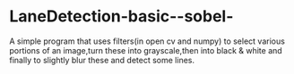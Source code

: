 # LaneDetection-basic--sobel-
A simple program that uses filters(in open cv and numpy) to select various portions of an image,turn these into grayscale,then into black &amp; white and finally to slightly blur these and detect some lines.
